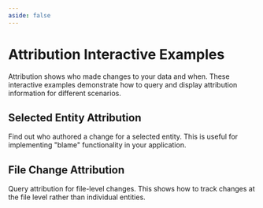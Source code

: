 ```yaml
---
aside: false
---
```


# Attribution Interactive Examples

Attribution shows who made changes to your data and when. These interactive examples demonstrate how to query and display attribution information for different scenarios.

## Selected Entity Attribution

Find out who authored a change for a selected entity. This is useful for implementing "blame" functionality in your application.

<LixSandpack feature="attribution" example="attribution-selected-entity" height="800px" fullWidth />

## File Change Attribution

Query attribution for file-level changes. This shows how to track changes at the file level rather than individual entities.

<LixSandpack feature="attribution" example="attribution-file-change" height="800px" fullWidth />